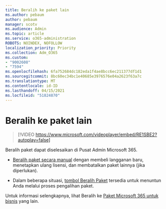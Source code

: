 ```yaml
---
title: Beralih ke paket lain
ms.author: pebaum
author: pebaum
manager: scotv
ms.audience: Admin
ms.topic: article
ms.service: o365-administration
ROBOTS: NOINDEX, NOFOLLOW
localization_priority: Priority
ms.collection: Adm_O365
ms.custom:
- "9002608"
- "7594"
ms.openlocfilehash: 6fa752684dc182eda1f4ae8bcc6ec211377df1d1
ms.sourcegitcommit: 8bc60ec34bc1e40685e3976576e04a2623f63a7c
ms.translationtype: MT
ms.contentlocale: id-ID
ms.lasthandoff: 04/15/2021
ms.locfileid: "51824870"
---
```

# <a name="switch-to-a-different-plan"></a>Beralih ke paket lain

> [!VIDEO https://www.microsoft.com/videoplayer/embed/RE1SBE2?autoplay=false]

Beralih paket dapat diselesaikan di Pusat Admin Microsoft 365.

- [Beralih paket secara manual](https://docs.microsoft.com/microsoft-365/commerce/subscriptions/switch-plans-manually) dengan membeli langganan baru, menetapkan ulang lisensi, dan membatalkan paket lainnya (jika diperlukan).

- Dalam beberapa situasi, [tombol Beralih Paket](https://docs.microsoft.com/microsoft-365/commerce/subscriptions/switch-to-a-different-plan#use-the-switch-plans-button) tersedia untuk menuntun Anda melalui proses pengalihan paket.

Untuk informasi selengkapnya, lihat Beralih ke [Paket Microsoft 365 untuk bisnis](https://docs.microsoft.com/microsoft-365/commerce/subscriptions/switch-to-a-different-plan) yang lain.
